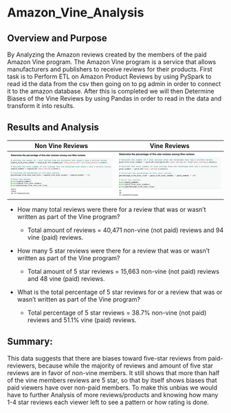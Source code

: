 # Amazon_Vine_Analysis

## Overview and Purpose

By Analyzing the Amazon reviews created by the members of the paid Amazon Vine program. The Amazon Vine program is a service that allows manufacturers and publishers to receive reviews for their products. First task is to Perform ETL on Amazon Product Reviews by using PySpark to read id the data from the csv then going on to pg admin in order to connect it to the amazon database. After this is completed we will then Determine Biases of the Vine Reviews by using Pandas in order to read in the data and transform it into results.

## Results and Analysis


Non Vine Reviews        |  Vine Reviews
:-------------------------:|:-------------------------:
![](Resources/Non_Vine_Reviews.png)  |  ![](Resources/Vine_Reviews.png)

* How many total reviews were there for a review that was or wasn’t written as part of the Vine program?

  * Total amount of reviews = 40,471 non-vine (not paid) reviews and 94 vine (paid) reviews.
  
* How many 5 star reviews were there for a review that was or wasn’t written as part of the Vine program?

  * Total amount of 5 star reviews = 15,663 non-vine (not paid) reviews and 48 vine (paid) reviews.
  
* What is the total percentage of 5 star reviews for or a review that was or wasn’t written as part of the Vine program?

  * Total percentage of 5 star reviews = 38.7% non-vine (not paid) reviews and 51.1% vine (paid) reviews.

## Summary: 

This data suggests that there are biases toward five-star reviews from paid-reviewers, because while the majority of reviews and amount of five star reviews are in favor of non-vine members. It still shows that more than half of the vine members reviews are 5 star, so that by itself shows biases that paid viewers have over non-paid members. 
To make this unbias we would have to further Analysis of more reviews/products and knowing how many 1-4 star reviews each viewer left to see a pattern or how rating is done.

